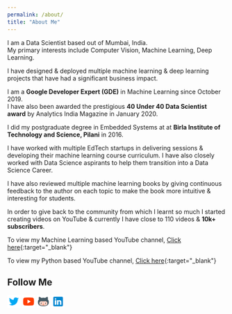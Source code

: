 ```yaml
---
permalink: /about/
title: "About Me"
---
```


<!---Hi I’m Bhavesh, I studied electronics engineering but I’ve been interested in machine learning. I made this website to post some of the videos that I’ve created and to serve as a portfolio of sorts. Besides that I enjoy photography, cricket.
-->

<!---I am a Data Scientist based out of Mumbai, India. Currently working at Cuddle.ai where I focus on building time series anomaly detection algorithms. My primary interests include Computer Vision, Machine Learning, Deep Learning.
-->

I am a Data Scientist based out of Mumbai, India.  
My primary interests include Computer Vision, Machine Learning, Deep Learning.

I have designed & deployed multiple machine learning & deep learning projects that have had a significant business impact.

I am a **Google Developer Expert (GDE)** in Machine Learning since October 2019.  
I have also been awarded the prestigious **40 Under 40 Data Scientist award** by Analytics India Magazine in January 2020.

I did my postgraduate degree in Embedded Systems at at **Birla Institute of Technology and Science, Pilani** in 2016.

I have worked with multiple EdTech startups in delivering sessions & developing their machine learning course curriculum. I have also closely worked with Data Science aspirants to help them transition into a Data Science Career. 

I have also reviewed multiple machine learning books by giving continuous feedback to the author on each topic to make the book more intuitive & interesting for students. 

In order to give back to the community from which I learnt so much I started creating videos on YouTube & currently I have close to 110 videos & **10k+ subscribers**.

To view my Machine Learning based YouTube channel, [Click here](https://youtube.com/BhaveshBhatt8791){:target="_blank"}   

To view my Python based YouTube channel, [Click here](https://www.youtube.com/channel/UCo_uTt4go2qs8xOJaUgsiiw){:target="_blank"}   

## Follow Me
<a href="https://twitter.com/_bhaveshbhatt" target="_blank"><img class="ai-subscribed-social-icon" src="/assets/images/tw.png" width="30"></a>
<a href="https://www.youtube.com/bhaveshbhatt8791/" target="_blank"><img class="ai-subscribed-social-icon" src="/assets/images/ytb.png" width="30"></a>
<a href="https://github.com/bhattbhavesh91" target="_blank"><img class="ai-subscribed-social-icon" src="/assets/images/gthb.png" width="30"></a>
<a href="https://www.linkedin.com/in/bhattbhavesh91/" target="_blank"><img class="ai-subscribed-social-icon" src="/assets/images/lnkdn.png" width="30"></a>
